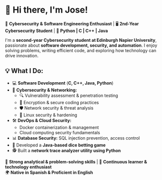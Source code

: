 # 👋 Hi there, I'm Jose!

🔐 **Cybersecurity & Software Engineering Enthusiast** | 🖥️ **2nd-Year Cybersecurity Student** | 🐍 **Python | C | C++ | Java**

I'm a **second-year Cybersecurity student at Edinburgh Napier University**, passionate about **software development, security, and automation**. I enjoy solving problems, writing efficient code, and exploring how technology can drive innovation.

## 💡 What I Do:
- 💻 **Software Development** (**C, C++, Java, Python**)  
- 🔐 **Cybersecurity & Networking:**  
  - 🔍 Vulnerability assessment & penetration testing  
  - 🔑 Encryption & secure coding practices  
  - 🛡️ Network security & threat analysis  
  - 🐧 Linux security & hardening  
- 🛠️ **DevOps & Cloud Security:**  
  - Docker containerization & management  
  - Cloud computing security fundamentals  
- 📊 **Database Security:** SQL injection prevention, access control  
- 🎲 Developed a **Java-based dice betting game**  
- 🕵️ Built a **network trace analyzer utility using Python**  

🌟 **Strong analytical & problem-solving skills** | 📖 **Continuous learner & technology enthusiast**  
🌍 **Native in Spanish & Proficient in English**  



